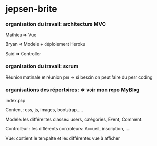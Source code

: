 # jepsen-brite

### organisation du travail: architecture MVC

Mathieu => Vue

Bryan => Modele + déploiement Heroku

Said => Controller

### organisation du travail: scrum

Réunion matinale et réunion pm => si besoin on peut faire du pear coding

### organisations des répertoires: => voir mon repo MyBlog

index.php

Contenu: css, js, images, bootstrap.....

Modele: les différentes classes: users, catégories, Event, Comment.

Controlleur : les différents controleurs: Accueil, inscription, ....

Vue: contient le tempalte et les différentes vue à afficher
